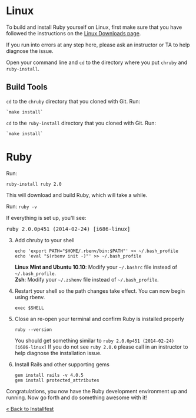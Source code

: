 # Linux

To build and install Ruby yourself on Linux, first make sure that you
have followed the instructions on the
[Linux Downloads page](/downloads/linux).

If you run into errors at any step here, please ask an instructor or TA
to help diagnose the issue.

Open your command line and `cd` to the directory where you put `chruby`
and `ruby-install`.

## Build Tools

`cd` to the `chruby` directory that you cloned with Git. Run:

    `make install`

`cd` to the `ruby-install` directory that you cloned with Git. Run:

    `make install`

# Ruby

Run:

   `ruby-install ruby 2.0`

This will download and build Ruby, which will take a while.


Run:
     `ruby -v`

If everything is set up, you'll see:

<pre>
ruby 2.0.0p451 (2014-02-24) [i686-linux]
</pre>


3. Add chruby to your shell

    ```text
    echo 'export PATH="$HOME/.rbenv/bin:$PATH"' >> ~/.bash_profile
    echo 'eval "$(rbenv init -)"' >> ~/.bash_profile
    ```

    **Linux Mint and Ubuntu 10.10**: Modify your `~/.bashrc` file instead of `~/.bash_profile`.  
    **Zsh**: Modify your `~/.zshenv` file instead of `~/.bash_profile`.

4. Restart your shell so the path changes take effect. You can now begin using rbenv.

    ```text
    exec $SHELL
    ```

7. Close an re-open your terminal and confirm Ruby is installed properly

    ```text
    ruby --version
    ```

    You should get something similar to `ruby 2.0.0p451 (2014-02-24) [i686-linux]`
    If you do not see `ruby 2.0.0` please call in an instructor to help diagnose the installation issue.

8. Install Rails and other supporting gems

    ```text
    gem install rails -v 4.0.5
    gem install protected_attributes
    ```

Congratulations, you now have the Ruby development environment up and
running. Now go forth and do something awesome with it!

[« Back to Installfest](/installfest)
